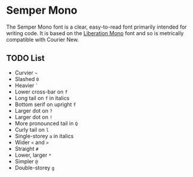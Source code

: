 # Semper Mono

The Semper Mono font is a clear, easy-to-read font primarily intended for
writing code.  It is based on the
[Liberation Mono](https://pagure.io/liberation-fonts) font and so is metrically
compatible with Courier New.

## TODO List

* Curvier `~`
* Slashed `0`
* Heavier `` ` ``
* Lower cross-bar on `f`
* Long tail on `f` in italics
* Bottom serif on upright `f`
* Larger dot on `?`
* Larger dot on `!`
* More pronounced tail in `Q`
* Curly tail on `l`
* Single-storey `a` in italics
* Wider `<` and `>`
* Straight `#`
* Lower, larger `*`
* Simpler `@`
* Double-storey `g`
